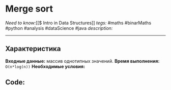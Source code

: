 # Merge sort
*Need to know:*[[$ Intro in Data Structures]]
*tegs:* #maths #binarMaths #python #analysis #dataScience #java
*description:*

---
## Характеристика
**Входные данные:** массив однотипных значений.
**Время выполнения:** `O(n*log(n))`
**Необходимые условия:** 

## Code:
